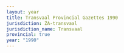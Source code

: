 ```yaml
---
layout: year
title: Transvaal Provincial Gazettes 1990
jurisdiction: ZA-transvaal
jurisdiction_name: Transvaal
provincial: true
year: "1990"
---
```

